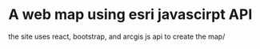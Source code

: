 # A web map using esri javascirpt API

the site uses react, bootstrap, and arcgis js api to create the map/
